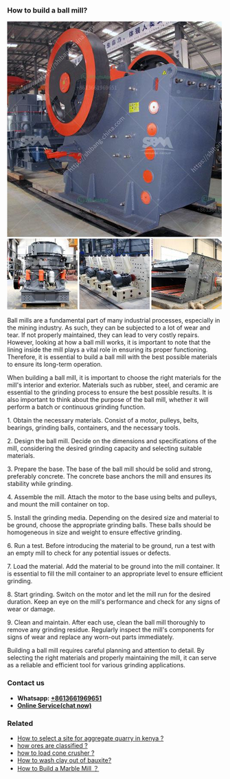 <h3>How to build a ball mill?</h3><img src='1701745084.jpg' alt=''><p>Ball mills are a fundamental part of many industrial processes, especially in the mining industry. As such, they can be subjected to a lot of wear and tear. If not properly maintained, they can lead to very costly repairs. However, looking at how a ball mill works, it is important to note that the lining inside the mill plays a vital role in ensuring its proper functioning. Therefore, it is essential to build a ball mill with the best possible materials to ensure its long-term operation.</p><p>When building a ball mill, it is important to choose the right materials for the mill's interior and exterior. Materials such as rubber, steel, and ceramic are essential to the grinding process to ensure the best possible results. It is also important to think about the purpose of the ball mill, whether it will perform a batch or continuous grinding function.</p><p>1. Obtain the necessary materials. Consist of a motor, pulleys, belts, bearings, grinding balls, containers, and the necessary tools.</p><p>2. Design the ball mill. Decide on the dimensions and specifications of the mill, considering the desired grinding capacity and selecting suitable materials.</p><p>3. Prepare the base. The base of the ball mill should be solid and strong, preferably concrete. The concrete base anchors the mill and ensures its stability while grinding.</p><p>4. Assemble the mill. Attach the motor to the base using belts and pulleys, and mount the mill container on top.</p><p>5. Install the grinding media. Depending on the desired size and material to be ground, choose the appropriate grinding balls. These balls should be homogeneous in size and weight to ensure effective grinding.</p><p>6. Run a test. Before introducing the material to be ground, run a test with an empty mill to check for any potential issues or defects.</p><p>7. Load the material. Add the material to be ground into the mill container. It is essential to fill the mill container to an appropriate level to ensure efficient grinding.</p><p>8. Start grinding. Switch on the motor and let the mill run for the desired duration. Keep an eye on the mill's performance and check for any signs of wear or damage.</p><p>9. Clean and maintain. After each use, clean the ball mill thoroughly to remove any grinding residue. Regularly inspect the mill's components for signs of wear and replace any worn-out parts immediately.</p><p>Building a ball mill requires careful planning and attention to detail. By selecting the right materials and properly maintaining the mill, it can serve as a reliable and efficient tool for various grinding applications.</p><h3>Contact us</h3><ul><li><strong>Whatsapp:&nbsp;<a href="https://wa.me/8613661969651">+8613661969651</a></strong></li><li><a href="https://swt.shibang-china.com/?git&amp;zhl&amp;How to build a ball mill"><strong>Online Service(chat now)</strong></a></li></ul><h3>Related</h3><ul><li><a href='How to select a site for aggregate quarry in kenya .md'>How to select a site for aggregate quarry in kenya ?</a></li><li><a href='how ores are classified .md'>how ores are classified ?</a></li><li><a href='how to load cone crusher .md'>how to load cone crusher ?</a></li><li><a href='How to wash clay out of bauxite.md'>How to wash clay out of bauxite?</a></li><li><a href='How to Build a Marble Mill ？.md'>How to Build a Marble Mill ？</a></li></ul>
